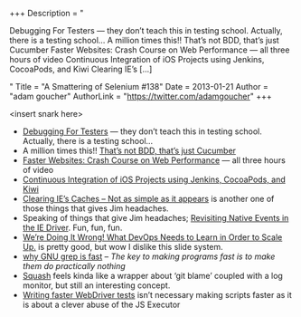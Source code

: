 +++
Description = "<p><insert snark here> Debugging For Testers — they don’t teach this in testing school. Actually, there is a testing school… A million times this!! That’s not BDD, that’s just Cucumber Faster Websites: Crash Course on Web Performance — all three hours of video Continuous Integration of iOS Projects using Jenkins, CocoaPods, and Kiwi Clearing IE’s […]</p>"
Title = "A Smattering of Selenium #138"
Date = 2013-01-21
Author = "adam goucher"
AuthorLink = "https://twitter.com/adamgoucher"
+++

<p>&lt;insert snark here&gt;</p>
<ul>
<li><a href="http://angryweasel.com/blog/?p=565">Debugging For Testers</a> &#8212; they don&#8217;t teach this in testing school. Actually, there is a testing school&#8230;</li>
<li>A million times this!! <a href="http://chrismdp.com/2013/01/bdd-is-not-cucumber/">That&#8217;s not BDD, that&#8217;s just Cucumber</a></li>
<li><a href="http://www.igvita.com/2013/01/15/faster-websites-crash-course-on-web-performance/">Faster Websites: Crash Course on Web Performance</a> &#8212; all three hours of video</li>
<li><a href="http://9elements.com/io/index.php/continuous-integration-of-ios-projects-using-jenkins-cocoapods-and-kiwi/">Continuous Integration of iOS Projects using Jenkins, CocoaPods, and Kiwi</a></li>
<li><a href="http://blog.patrickmeenan.com/2012/11/clearing-ies-caches-not-as-simple-as-it.html">Clearing IE&#8217;s Caches &#8211; Not as simple as it appears</a> is another one of those things that gives Jim headaches.</li>
<li>Speaking of things that give Jim headaches; <a href="http://jimevansmusic.blogspot.ca/2013/01/revisiting-native-events-in-ie-driver.html">Revisiting Native Events in the IE Driver</a>. Fun, fun, fun.</li>
<li><a href="http://www.netmeister.org/slides/devopsdays201301/#/42">We&#8217;re Doing It Wrong! What DevOps Needs to Learn in Order to Scale Up.</a> is pretty good, but wow I dislike this slide system.</li>
<li><a href="http://lists.freebsd.org/pipermail/freebsd-current/2010-August/019310.html">why GNU grep is fast</a> &#8211; <i>The key to making programs fast is to make them do practically nothing</i></li>
<li><a href="https://github.com/SquareSquash/web">Squash</a> feels kinda like a wrapper about &#8216;git blame&#8217; coupled with a log monitor, but still an interesting concept.</li>
<li><a href="http://www.ivanfranjic.net/2013/1/writing-faster-webdriver-tests">Writing faster WebDriver tests</a> isn&#8217;t necessary making scripts faster as it is about a clever abuse of the JS Executor</li>
</ul>


